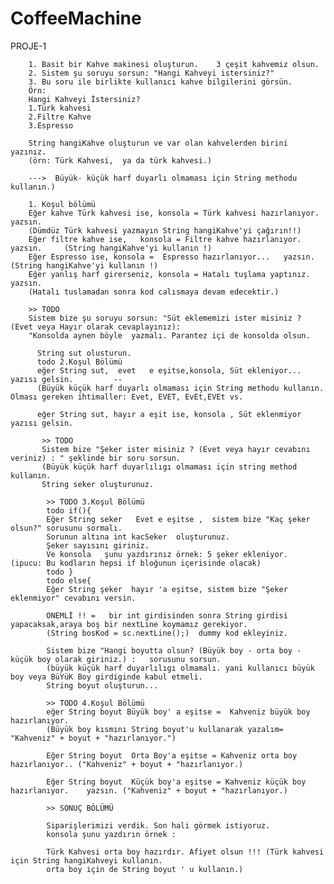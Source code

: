 # CoffeeMachine

PROJE-1

        1. Basit bir Kahve makinesi oluşturun.    3 çeşit kahvemiz olsun.
        2. Sistem şu soruyu sorsun: "Hangi Kahveyi istersiniz?"
        3. Bu soru ile birlikte kullanıcı kahve bilgilerini görsün.  
        Örn:
        Hangi Kahveyi İstersiniz?
        1.Türk kahvesi
        2.Filtre Kahve
        3.Espresso

        String hangiKahve oluşturun ve var olan kahvelerden birini yazınız. 
        (örn: Türk Kahvesi,  ya da türk kahvesi.)

        --->  Büyük- küçük harf duyarlı olmaması için String methodu kullanın.)

        1. Koşul bölümü
        Eğer kahve Türk kahvesi ise, konsola = Türk kahvesi hazırlanıyor. yazsın.
        (Dümdüz Türk kahvesi yazmayın String hangiKahve'yi çağırın!!)
        Eğer filtre kahve ise,   konsola = Filtre kahve hazırlanıyor.  yazsın.     (String hangiKahve'yi kullanın !)
        Eğer Espresso ise, konsola =  Espresso hazırlanıyor...   yazsın.  (String hangiKahve'yi kullanın !)
        Eğer yanlış harf girerseniz, konsola = Hatalı tuşlama yaptınız. yazsın.
        (Hatalı tuslamadan sonra kod calısmaya devam edecektir.)

        >> TODO 
        Sistem bize şu soruyu sorsun: "Süt eklememizi ister misiniz ? (Evet veya Hayır olarak cevaplayınız):
        "Konsolda aynen böyle  yazmalı. Parantez içi de konsolda olsun.

          String sut olusturun.
          todo 2.Koşul Bölümü
          eğer String sut,  evet   e eşitse,konsola, Süt ekleniyor... yazısı gelsin.         --
          (Büyük küçük harf duyarlı olmaması için String methodu kullanın. Olması gereken ihtimaller: Evet, EVET, EvEt,EVEt vs.

          eğer String sut, hayır a eşit ise, konsola , Süt eklenmiyor  yazısı gelsin.
           
           >> TODO 
           Sistem bize "Şeker ister misiniz ? (Evet veya hayır cevabını veriniz) : " şeklinde bir soru sorsun.
           (Büyük küçük harf duyarlılıgı olmaması için string method kullanın.
           String seker oluşturunuz.
            
            >> TODO 3.Koşul Bölümü
            todo if(){
            Eğer String seker   Evet e eşitse ,  sistem bize "Kaç şeker olsun?" sorusunu sormalı.
            Sorunun altına int kacSeker  oluşturunuz.
            Şeker sayısını giriniz.
            Ve konsola   şunu yazdırınız örnek: 5 şeker ekleniyor.  (ipucu: Bu kodların hepsi if bloğunun içerisinde olacak)
            todo }
            todo else{
            Eğer String şeker  hayır 'a eşitse, sistem bize "Şeker eklenmiyor" cevabını versin.

            ONEMLİ !! =   bir int girdisinden sonra String girdisi yapacaksak,araya boş bir nextLine koymamız gerekiyor.
            (String bosKod = sc.nextLine();)  dummy kod ekleyiniz.

            Sistem bize "Hangi boyutta olsun? (Büyük boy - orta boy - küçük boy olarak giriniz.) :   sorusunu sorsun.
            (büyük küçük harf duyarlılıgı olmamalı. yani kullanıcı büyük boy veya BüYüK Boy girdiginde kabul etmeli.
            String boyut oluşturun...

            >> TODO 4.Koşul Bölümü
            eğer String boyut Büyük boy' a eşitse =  Kahveniz büyük boy hazırlanıyor.
            (Büyük boy kısmını String boyut'u kullanarak yazalım= "Kahveniz" + boyut + "hazırlanıyor.")

            Eğer String boyut  Orta Boy'a eşitse = Kahveniz orta boy hazırlanıyor.. ("Kahveniz" + boyut + "hazırlanıyor.)

            Eğer String boyut  Küçük boy'a eşitse = Kahveniz küçük boy hazırlanıyor.    yazsın. ("Kahveniz" + boyut + "hazırlanıyor.)

            >> SONUÇ BÖLÜMÜ

            Siparişlerimizi verdik. Son hali görmek istiyoruz.
            konsola şunu yazdırın örnek :

            Türk Kahvesi orta boy hazırdır. Afiyet olsun !!! (Türk kahvesi için String hangiKahveyi kullanın.
            orta boy için de String boyut ' u kullanın.)
